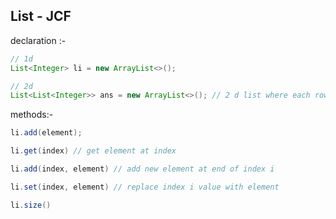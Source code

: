 ## List - JCF

declaration :-
```java
// 1d
List<Integer> li = new ArrayList<>();

// 2d 
List<List<Integer>> ans = new ArrayList<>(); // 2 d list where each row is individual level of tree

```

methods:-
```java
li.add(element);

li.get(index) // get element at index 

li.add(index, element) // add new element at end of index i

li.set(index, element) // replace index i value with element

li.size()
```